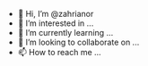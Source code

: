 - 👋 Hi, I’m @zahrianor
- 👀 I’m interested in ...
- 🌱 I’m currently learning ...
- 💞️ I’m looking to collaborate on ...
- 📫 How to reach me ...

<!---
zahrianor/zahrianor is a ✨ special ✨ repository because its `README.md` (this file) appears on your GitHub profile.
You can click the Preview link to take a look at your changes.
--->
